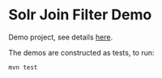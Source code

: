 # Solr Join Filter Demo

Demo project, see details [here](https://mhzed.com/#solr.md).

The demos are constructed as tests, to run:

    mvn test
